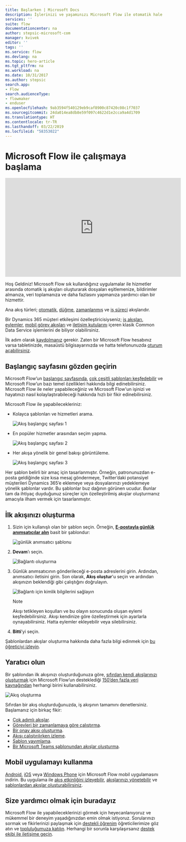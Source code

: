 ```yaml
---
title: Başlarken | Microsoft Docs
description: İşlerinizi ve yaşamınızı Microsoft Flow ile otomatik hale getirmeye başlamanın hızlı yolları
services: ''
suite: flow
documentationcenter: na
author: stepsic-microsoft-com
manager: kvivek
editor: ''
tags: ''
ms.service: flow
ms.devlang: na
ms.topic: hero-article
ms.tgt_pltfrm: na
ms.workload: na
ms.date: 10/31/2017
ms.author: stepsic
search.app:
- Flow
search.audienceType:
- flowmaker
- enduser
ms.openlocfilehash: 9ab3594f540129eb9caf8900c87420c08c1f7037
ms.sourcegitcommit: 24da014ea8db8e59f097c4622d1e2cca9a4d1709
ms.translationtype: HT
ms.contentlocale: tr-TR
ms.lasthandoff: 03/22/2019
ms.locfileid: "58353022"
---
```

# <a name="get-started-with-microsoft-flow"></a>Microsoft Flow ile çalışmaya başlama #

<iframe width="560" height="315" src="https://www.youtube.com/embed/iMteXfAvDSE?list=PL8nfc9haGeb55I9wL9QnWyHp3ctU2_ThF" frameborder="0" allowfullscreen></iframe>

Hoş Geldiniz! Microsoft Flow sık kullandığınız uygulamalar ile hizmetler arasında otomatik iş akışları oluşturarak dosyaları eşitlemenize, bildirimler almanıza, veri toplamanıza ve daha fazlasını yapmanıza yardımcı olan bir hizmettir.

Ana akış türleri; [otomatik](get-started-logic-flow.md), [düğme](introduction-to-button-flows.md), [zamanlanmış](run-scheduled-tasks.md) ve [iş süreci](business-process-flows-overview.md) akışlarıdır.

Bir Dynamics 365 müşteri etkileşimi özelleştiricisiyseniz; [iş akışları](configure-workflow-steps.md), [eylemler](create-actions.md), [mobil görev akışları](create-mobile-task-flow.md) ve [iletişim kutularını](use-cds-for-apps-dialogs.md) içeren klasik Common Data Service işlemlerini de biliyor olabilirsiniz.

İlk adım olarak [kaydolmanız](sign-up-sign-in.md) gerekir. Zaten bir Microsoft Flow hesabınız varsa tabletinizde, masaüstü bilgisayarınızda ve hatta telefonunuzda [oturum açabilirsiniz](https://flow.microsoft.com/signin).

## <a name="check-out-the-start-page"></a>Başlangıç sayfasını gözden geçirin ##

Microsoft Flow’un [başlangıç sayfasında](https://flow.microsoft.com), [çok çeşitli şablonları keşfedebilir](https://flow.microsoft.com/templates) ve Microsoft Flow’un bazı temel özellikleri hakkında bilgi edinebilirsiniz. Microsoft Flow ile neler yapabileceğiniz ve Microsoft Flow'un işinizi ve hayatınızı nasıl kolaylaştırabileceği hakkında hızlı bir fikir edinebilirsiniz.

Microsoft Flow ile yapabilecekleriniz:

- Kolayca şablonları ve hizmetleri arama.

    ![Akış başlangıç sayfası 1](./media/getting-started/flowhome1.png)

- En popüler hizmetler arasından seçim yapma.

    ![Akış başlangıç sayfası 2](./media/getting-started/flowhome2.png)

- Her akışa yönelik bir genel bakışı görüntüleme.

    ![Akış başlangıç sayfası 3](./media/getting-started/flowhome3.png)

Her şablon belirli bir amaç için tasarlanmıştır. Örneğin, patronunuzdan e-posta geldiğinde size kısa mesaj göndermeye, Twitter’daki potansiyel müşterileri Dynamics 365’e eklemeye veya dosyalarınızı yedeklemeye yönelik şablonlar vardır. Bu şablonlar buz dağının görünen ucudur. Bunlar tam da ihtiyaç duyduğunuz süreçler için özelleştirilmiş akışlar oluşturmanız amacıyla ilham vermek için tasarlanmıştır.

## <a name="create-your-first-flow"></a>İlk akışınızı oluşturma ##

1. Sizin için kullanışlı olan bir şablon seçin. Örneğin, [**E-postayla günlük anımsatıcılar alın**](https://flow.microsoft.com/galleries/public/templates/45a3399aa29345308f08b6db0a9c85b9/) basit bir şablondur:

    ![günlük anımsatıcı şablonu](./media/getting-started/template-details.png)

1. **Devam**’ı seçin.

    ![Bağlantı oluşturma](./media/getting-started/create-connection.png)

1. Günlük anımsatıcının gönderileceği e-posta adreslerini girin. Ardından, anımsatıcı iletisini girin. Son olarak, **Akış oluştur**'u seçin ve ardından akışınızın beklendiği gibi çalıştığını doğrulayın.

    ![Bağlantı için kimlik bilgilerini sağlayın](./media/getting-started/configure-email-details.png)

    > [!NOTE]
    > Akışı tetikleyen koşulları ve bu olayın sonucunda oluşan eylemi keşfedebilirsiniz. Akışı kendinize göre özelleştirmek için ayarlarla oynayabilirsiniz. Hatta eylemler ekleyebilir veya silebilirsiniz.

1. **Bitti**’yi seçin.

Şablonlardan akışlar oluşturma hakkında daha fazla bilgi edinmek için [bu öğreticiyi izleyin](get-started-logic-template.md).

## <a name="get-creative"></a>Yaratıcı olun ##

Bir şablondan ilk akışınızı oluşturduğunuza göre, [sıfırdan kendi akışlarınızı oluşturmak](get-started-logic-flow.md) için Microsoft Flow’un desteklediği [150’den fazla veri kaynağından](https://flow.microsoft.com/connectors/) herhangi birini kullanabilirsiniz.

![Akış oluşturma](./media/getting-started/build-a-flow.png)

Sıfırdan bir akış oluşturduğunuzda, iş akışının tamamını denetlersiniz. Başlamanız için birkaç fikir:

- [Çok adımlı akışlar](multi-step-logic-flow.md).
- [Görevleri bir zamanlamaya göre çalıştırma](run-scheduled-tasks.md).
- [Bir onay akışı oluşturma](wait-for-approvals.md).
- [Akışı çalıştırılırken izleme](see-a-flow-run.md).
- [Şablon yayımlama](publish-a-template.md).
- [Bir Microsoft Teams şablonundan akışlar oluşturma](https://flow.microsoft.com/connectors/shared_teams/microsoft-teams/).

## <a name="use-the-mobile-app"></a>Mobil uygulamayı kullanma ##

[Android](https://aka.ms/flowmobiledocsandroid), [iOS](https://aka.ms/flowmobiledocsios) veya [Windows Phone](https://aka.ms/flowmobilewindows) için Microsoft Flow mobil uygulamasını indirin. Bu uygulama ile [akış etkinliğini izleyebilir](mobile-monitor-activity.md), [akışlarınızı yönetebilir](mobile-manage-flows.md) ve [şablonlardan akışlar oluşturabilirsiniz](mobile-create-flow.md).

## <a name="were-here-to-help"></a>Size yardımcı olmak için buradayız ##

Microsoft Flow ile yapabileceklerinizi görmek için heyecanlanıyoruz ve mükemmel bir deneyim yaşadığınızdan emin olmak istiyoruz. Sorularınızı sormak ve fikirlerinizi paylaşmak için [destekli öğrenim](https://flow.microsoft.com/guided-learning/) öğreticilerimize göz atın ve [topluluğumuza katılın](http://go.microsoft.com/fwlink/?LinkID=787467). Herhangi bir sorunla karşılaşırsanız [destek ekibi ile iletişime geçin](http://go.microsoft.com/fwlink/?LinkID=787479).
